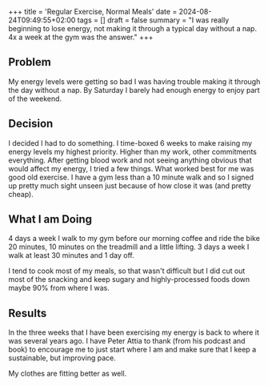 +++
title = 'Regular Exercise, Normal Meals'
date = 2024-08-24T09:49:55+02:00
tags = []
draft = false
summary = "I was really beginning to lose energy, not making it through a typical day without a nap. 4x a week at the gym was the answer."
+++


## Problem

My energy levels were getting so bad I was having trouble making it through the day without a nap. By Saturday I barely had enough energy to enjoy part of the weekend.

## Decision

I decided I had to do something. I time-boxed 6 weeks to make raising my energy levels my highest priority. Higher than my work, other commitments everything. After getting blood work and not seeing anything obvious that would affect my energy, I tried a few things. What worked best for me was good old exercise. I have a gym less than a 10 minute walk and so I signed up pretty much sight unseen just because of how close it was (and pretty cheap). 

## What I am Doing

4 days a week I walk to my gym before our morning coffee and ride the bike 20 minutes, 10 minutes on the treadmill and a little lifting. 3 days a week I walk at least 30 minutes and 1 day off. 

I tend to cook most of my meals, so that wasn't difficult but I did cut out most of the snacking and keep sugary and highly-processed foods down maybe 90% from where I was. 

## Results

In the three weeks that I have been exercising my energy is back to where it was several years ago. I have Peter Attia to thank (from his podcast and book) to encourage me to just start where I am and make sure that I keep a sustainable, but improving pace. 

My clothes are fitting better as well. 
